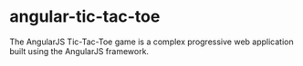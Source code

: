 # angular-tic-tac-toe
The AngularJS Tic-Tac-Toe game is a complex progressive web application built using the AngularJS framework.
